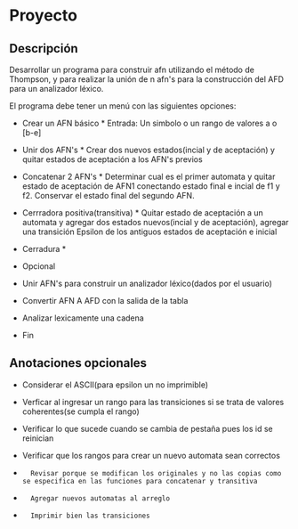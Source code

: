 #   Proyecto

## Descripción 

Desarrollar un programa para construir afn utilizando el método de Thompson, y para realizar la unión de n afn's para la construcción del AFD para un analizador léxico.

El programa debe tener un menú con las siguientes opciones:
-   Crear un AFN básico 
        *   Entrada: Un simbolo o un rango de valores a o [b-e]

-   Unir dos AFN's
        *   Crear dos nuevos estados(incial y de aceptación) y quitar estados de aceptación a los AFN's previos

-   Concatenar 2 AFN's
        *   Determinar cual es el primer automata y quitar estado de aceptación de AFN1 conectando estado final e incial de f1 y f2. Conservar el estado final del segundo AFN.

-   Cerrradora positiva(transitiva)
        *   Quitar estado de aceptación a un automata y agregar dos estados nuevos(incial y de aceptación), agregar una transición Epsilon de los antiguos estados de aceptación e inicial

-   Cerradura *

-   Opcional

-   Unir AFN's para construir un analizador léxico(dados por el usuario)

-   Convertir AFN A AFD con la salida de la tabla

-   Analizar lexicamente una cadena

-   Fin


## Anotaciones opcionales
-   Considerar el ASCII(para epsilon un no imprimible)

-   Verficar al ingresar un rango para las transiciones si se trata de valores coherentes(se cumpla el rango)

-	Verificar lo que sucede cuando se cambia de pestaña pues los id se reinician

-	Verificar que los rangos para crear un nuevo automata sean correctos

-       Revisar porque se modifican los originales y no las copias como se especifica en las funciones para concatenar y transitiva 

-       Agregar nuevos automatas al arreglo

-       Imprimir bien las transiciones